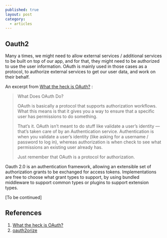 ```yaml
---
published: true
layout: post
category:
  - articles
---
```

## Oauth2

Many a times, we might need to allow external services / additional services to be built on top of our app, and for that, they might need to be authorized to use the user information. OAuth is mainly used in those cases as a protocol, to authorize external services to get our user data, and work on their behalf.

An excerpt from [What the heck is OAuth?](https://stormpath.com/blog/what-the-heck-is-oauth) :

> What Does OAuth Do?
>
> OAuth is basically a protocol that supports authorization workflows. What this means is that it gives you a way to ensure that a specific user has permissions to do something.
>
> That’s it.
> OAuth isn’t meant to do stuff like validate a user’s identity — that’s taken care of by an Authentication service. Authentication is when you validate a user’s identity (like asking for a username / password to log in), whereas authorization is when check to see what permissions an existing user already has.
>
> Just remember that OAuth is a protocol for authorization.

Oauth 2.0 is an authentication framework, allowing an extensible set of authorization grants to be exchanged for access tokens. Implementations are free to choose what grant types to support, by using bundled middleware to support common types or plugins to support extension types.

[To be continued]

## References

1. [What the heck is OAuth?](https://stormpath.com/blog/what-the-heck-is-oauth)
2. [oauth2orize](https://github.com/jaredhanson/oauth2orize)
